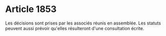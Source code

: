 # Article 1853

Les décisions sont prises par les associés réunis en assemblée. Les statuts peuvent aussi prévoir qu'elles résulteront d'une consultation écrite.
